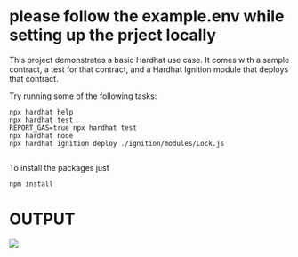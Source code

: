 # please follow the example.env while setting up the prject locally

This project demonstrates a basic Hardhat use case. It comes with a sample contract, a test for that contract, and a Hardhat Ignition module that deploys that contract.

Try running some of the following tasks:

```shell
npx hardhat help
npx hardhat test
REPORT_GAS=true npx hardhat test
npx hardhat node
npx hardhat ignition deploy ./ignition/modules/Lock.js


```
To install the packages just
```shell
npm install
```
# OUTPUT
![]([https://github.com/Your_Repository_Name/Your_GIF_Name.gif](https://github.com/Tanmay-codeol/one-piece-nft-gen/blob/main/interact.gif))
